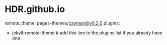 # HDR.github.io

remote_theme: pages-themes/cayman@v0.2.0
plugins:
- jekyll-remote-theme # add this line to the plugins list if you already have one
